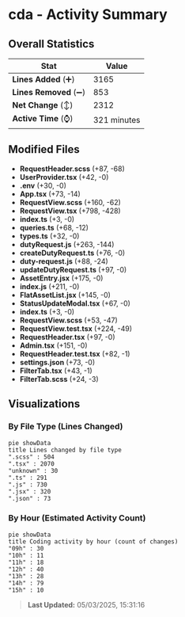 # cda - Activity Summary 

## Overall Statistics

| Stat                   | Value                                                             |
| ---------------------- | ----------------------------------------------------------------- |
| **Lines Added** (➕)   | 3165                                          |
| **Lines Removed** (➖) | 853                                        |
| **Net Change** (↕)    | 2312                |
| **Active Time** (⌚)   | 321 minutes |


## Modified Files
- **RequestHeader.scss** (+87, -68)
- **UserProvider.tsx** (+42, -0)
- **.env** (+30, -0)
- **App.tsx** (+73, -14)
- **RequestView.scss** (+160, -62)
- **RequestView.tsx** (+798, -428)
- **index.ts** (+3, -0)
- **queries.ts** (+68, -12)
- **types.ts** (+32, -0)
- **dutyRequest.js** (+263, -144)
- **createDutyRequest.ts** (+76, -0)
- **duty-request.js** (+88, -24)
- **updateDutyRequest.ts** (+97, -0)
- **AssetEntry.jsx** (+175, -0)
- **index.js** (+211, -0)
- **FlatAssetList.jsx** (+145, -0)
- **StatusUpdateModal.tsx** (+67, -0)
- **index.ts** (+3, -0)
- **RequestView.scss** (+53, -47)
- **RequestView.test.tsx** (+224, -49)
- **RequestHeader.tsx** (+97, -0)
- **Admin.tsx** (+151, -0)
- **RequestHeader.test.tsx** (+82, -1)
- **settings.json** (+73, -0)
- **FilterTab.tsx** (+43, -1)
- **FilterTab.scss** (+24, -3)

## Visualizations

### By File Type (Lines Changed)

```mermaid
pie showData
title Lines changed by file type
".scss" : 504
".tsx" : 2070
"unknown" : 30
".ts" : 291
".js" : 730
".jsx" : 320
".json" : 73
```

### By Hour (Estimated Activity Count)

```mermaid
pie showData
title Coding activity by hour (count of changes)
"09h" : 30
"10h" : 11
"11h" : 18
"12h" : 40
"13h" : 28
"14h" : 79
"15h" : 10
```


> **Last Updated:** 05/03/2025, 15:31:16